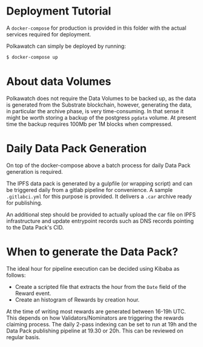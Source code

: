 # Deployment Tutorial

A ```docker-compose``` for production is provided in this folder with the actual services required for deployment.

Polkawatch can simply be deployed by running:

```bash
$ docker-compose up 
```

# About data Volumes

Polkawatch does not require the Data Volumes to be backed up, as the data is generated from the Substrate blockchain,
however, generating the data, in particular the archive phase, is very time-consuming. In that sense it might be worth
storing a backup of the postgress ``pgdata`` volume. At present time the backup requires 100Mb per 1M blocks when 
compressed.

# Daily Data Pack Generation

On top of the docker-compose above a batch process for daily Data Pack generation is required.

The IPFS data pack is generated by a gulpfile (or wrapping script) and can be triggered daily from a gitlab pipeline for 
convenience. A sample ```.gitlabci.yml``` for this purpose is provided. It delivers a ```.car``` archive ready for 
publishing. 

An additional step should be provided to actually upload the car file on IPFS infrastructure and update entrypoint records
such as DNS records pointing to the Data Pack's CID.

# When to generate the Data Pack?

The ideal hour for pipeline execution can be decided using Kibaba as follows:

- Create a scripted file that extracts the hour from the ```Date``` field of the Reward event.
- Create an histogram of Rewards by creation hour.

At the time of writing most rewards are generated between 16-19h UTC. This depends on how Validators/Nominators are 
triggering the rewards claiming process. The daily 2-pass indexing can be set to
run at 19h and the Data Pack publishing pipeline at 19.30 or 20h. This can be reviewed on regular basis.